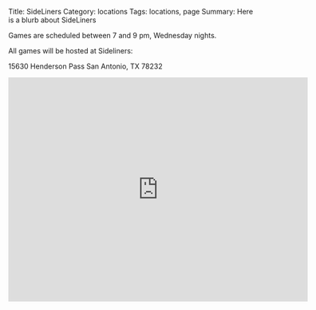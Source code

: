 Title: SideLiners
Category: locations
Tags: locations, page
Summary: Here is a blurb about SideLiners

Games are scheduled between 7 and 9 pm, Wednesday nights.

All games will be hosted at Sideliners:

15630 Henderson Pass
San Antonio, TX 78232

<iframe src="https://www.google.com/maps/embed?pb=!1m18!1m12!1m3!1d216.85255300392632!2d-98.45167810298585!3d29.585051492491047!2m3!1f0!2f0!3f0!3m2!1i1024!2i768!4f13.1!3m3!1m2!1s0x0000000000000000%3A0xed84be5571d491ee!2sSideliners+Grill!5e0!3m2!1sen!2sus!4v1460840902055" width="600" height="450" frameborder="0" style="border:0" allowfullscreen></iframe>
